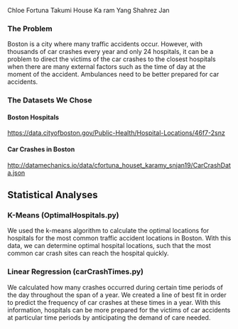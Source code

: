 Chloe Fortuna
Takumi House
Ka ram Yang
Shahrez Jan

### The Problem

Boston is a city where many traffic accidents occur. However, with thousands of car crashes every year and only 24 hospitals, it can be a problem to direct the victims of the car crashes to the closest hospitals when there are many external factors such as the time of day at the moment of the accident. Ambulances need to be better prepared for car accidents.

### The Datasets We Chose

#### Boston Hospitals
https://data.cityofboston.gov/Public-Health/Hospital-Locations/46f7-2snz

#### Car Crashes in Boston
http://datamechanics.io/data/cfortuna_houset_karamy_snjan19/CarCrashData.json

## Statistical Analyses

### K-Means (OptimalHospitals.py)
We used the k-means algorithm to calculate the optimal locations for hospitals for the most common traffic accident locations in Boston. With this data, we can determine optimal hospital locations, such that the most common car crash sites can reach the hospital quickly.

### Linear Regression (carCrashTimes.py)
We calculated how many crashes occurred during certain time periods of the day throughout the span of a year. We created a line of best fit in order to predict the frequency of car crashes at these times in a year. With this information, hospitals can be more prepared for the victims of car accidents at particular time periods by anticipating the demand of care needed.

